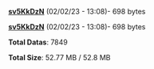 [**sv5KkDzN**](/data/sv5KkDzN.txt) (02/02/23 - 13:08)- 698 bytes

[**sv5KkDzN**](/data/sv5KkDzN.txt) (02/02/23 - 13:08)- 698 bytes

**Total Datas**: 7849

**Total Size**: 52.77 MB / 52.8 MB